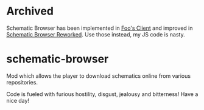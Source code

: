# Archived
Schematic Browser has been implemented in [Foo's Client](https://github.com/mindustry-antigrief/mindustry-client/) and improved in [Schematic Browser Reworked](https://github.com/sbxte/mindustry-schematic-browser). Use those instead, my JS code is nasty.

# schematic-browser
Mod which allows the player to download schematics online from various repositories.

Code is fueled with furious hostility, disgust, jealousy and bitterness! Have a nice day!
